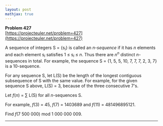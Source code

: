 ```yaml
---
layout: post
mathjax: true
---
```

**Problem 427**  
[https://projecteuler.net/problem=427](https://projecteuler.net/problem=427)

<p>A sequence of integers S = {s<sub><var>i</var></sub>} is called an <var>n-sequence</var> if it has <var>n</var> elements and each element s<sub><var>i</var></sub> satisfies 1 ≤ s<sub><var>i</var></sub> ≤ <var>n</var>. Thus there are <var>n</var><sup><var>n</var></sup> distinct <var>n</var>-sequences in total.
For example, the sequence S = {1, 5, 5, 10, 7, 7, 7, 2, 3, 7} is a 10-sequence.</p>

<p>For any sequence S, let L(S) be the length of the longest contiguous subsequence of S with the same value.
For example, for the given sequence S above, L(S) = 3, because of the three consecutive 7's.</p>

<p>Let <var>f</var>(<var>n</var>) = ∑ L(S) for all <var>n</var>-sequences S.</p>

<p>For example, <var>f</var>(3) = 45, <var>f</var>(7) = 1403689 and <var>f</var>(11) = 481496895121.</p>

<p>Find <var>f</var>(7 500 000) mod 1 000 000 009.</p>


---
